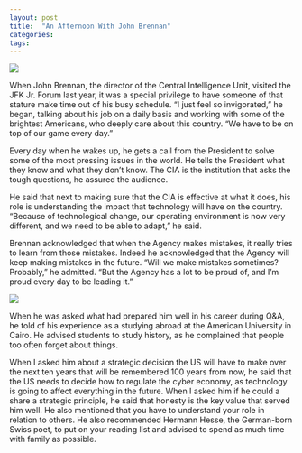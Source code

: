 ```yaml
---
layout: post
title:  "An Afternoon With John Brennan"
categories: 
tags: 
---
```


![](https://cdn-images-1.medium.com/max/1600/1*83RMf7U3uKWjp4xL920m4A.jpeg)

When John Brennan, the director of the Central Intelligence Unit, visited the JFK Jr. Forum last year, it was a special privilege to have someone of that stature make time out of his busy schedule. “I just feel so invigorated,” he began, talking about his job on a daily basis and working with some of the brightest Americans, who deeply care about this country. “We have to be on top of our game every day.”

Every day when he wakes up, he gets a call from the President to solve some of the most pressing issues in the world. He tells the President what they know and what they don’t know. The CIA is the institution that asks the tough questions, he assured the audience.

He said that next to making sure that the CIA is effective at what it does, his role is understanding the impact that technology will have on the country. “Because of technological change, our operating environment is now very different, and we need to be able to adapt,” he said.

Brennan acknowledged that when the Agency makes mistakes, it really tries to learn from those mistakes. Indeed he acknowledged that the Agency will keep making mistakes in the future. “Will we make mistakes sometimes? Probably,” he admitted. “But the Agency has a lot to be proud of, and I’m proud every day to be leading it.”

![](https://cdn-images-1.medium.com/max/1600/1*FwJPjV__cZGSmHatmMTTvg.jpeg)

When he was asked what had prepared him well in his career during Q&A, he told of his experience as a studying abroad at the American University in Cairo. He advised students to study history, as he complained that people too often forget about things.

When I asked him about a strategic decision the US will have to make over the next ten years that will be remembered 100 years from now, he said that the US needs to decide how to regulate the cyber economy, as technology is going to affect everything in the future. When I asked him if he could a share a strategic principle, he said that honesty is the key value that served him well. He also mentioned that you have to understand your role in relation to others. He also recommended Hermann Hesse, the German-born Swiss poet, to put on your reading list and advised to spend as much time with family as possible.
